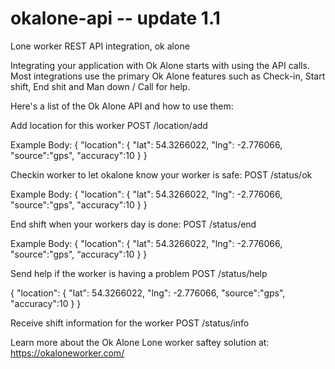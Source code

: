 # okalone-api -- update 1.1

Lone worker REST API integration, ok alone

Integrating your application with Ok Alone starts with using the API calls. Most integrations use the primary Ok Alone features such as Check-in, Start shift, End shit and Man down / Call for help.

Here's a list of the Ok Alone API and how to use them:

Add location for this worker
POST 
/location/add

Example Body:
{
"location": {
"lat": 54.3266022,
"lng": -2.776066,
"source":"gps",
"accuracy":10
 }
}


Checkin worker to let okalone know your worker is safe:
POST 
/status/ok

Example Body:
{
"location": {
"lat": 54.3266022,
"lng": -2.776066,
"source":"gps",
"accuracy":10
 }
}


End shift when your workers day is done:
POST
/status/end

Example Body:
{
"location": {
"lat": 54.3266022,
"lng": -2.776066,
"source":"gps",
“accuracy":10
 }
}


Send help if the worker is having a problem
POST
/status/help

{
"location": {
"lat": 54.3266022,
"lng": -2.776066,
"source":"gps",
"accuracy":10
 }
}

Receive shift information for the worker
POST
/status/info



Learn more about the Ok Alone Lone worker saftey solution at: https://okaloneworker.com/

